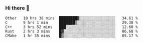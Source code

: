 ### Hi there 👋

<!--
**WShiBin/WShiBin** is a ✨ _special_ ✨ repository because its `README.md` (this file) appears on your GitHub profile.

Here are some ideas to get you started:

- 🔭 I’m currently working on ...
- 🌱 I’m currently learning ...
- 👯 I’m looking to collaborate on ...
- 🤔 I’m looking for help with ...
- 💬 Ask me about ...
- 📫 How to reach me: ...
- 😄 Pronouns: ...
- ⚡ Fun fact: ...
-->

<!--START_SECTION:waka-->
```text
Other   10 hrs 38 mins  ████████▓░░░░░░░░░░░░░░░░   34.61 % 
C       9 hrs 1 min     ███████▒░░░░░░░░░░░░░░░░░   29.38 % 
C++     3 hrs 52 mins   ███░░░░░░░░░░░░░░░░░░░░░░   12.60 % 
Rust    2 hrs 3 mins    █▓░░░░░░░░░░░░░░░░░░░░░░░   06.68 % 
CMake   1 hr 35 mins    █▒░░░░░░░░░░░░░░░░░░░░░░░   05.17 % 
```
<!--END_SECTION:waka-->
